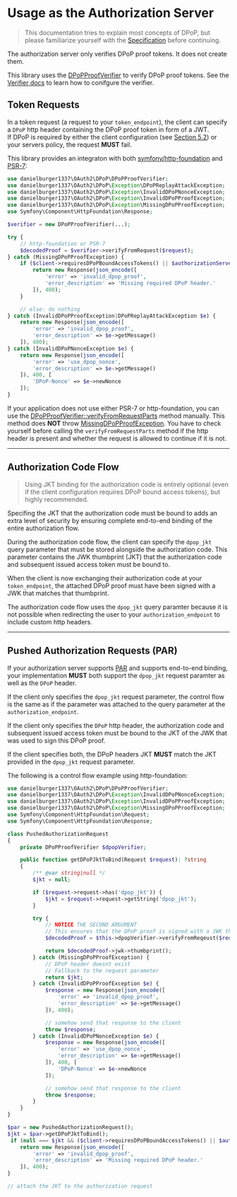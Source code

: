 # Usage as the Authorization Server

> This documentation tries to explain most concepts of DPoP, but please familiarize yourself with the [Specification](https://datatracker.ietf.org/doc/html/rfc9449) before continuing.

The authorization server only verifies DPoP proof tokens. It does not create them.

This library uses the [DPoPProofVerifier](../src/DPoPProofVerifier.php) to verify DPoP proof tokens.
See the [Verifier docs](verifier.md) to learn how to conifgure the verifier.

## Token Requests

In a token request (a request to your `token_endpoint`), the client can specify a `DPoP` http header containing the DPoP proof token in form of a JWT.<br>
If DPoP is required by either the client configuration (see [Section 5.2](https://datatracker.ietf.org/doc/html/rfc9449#section-5.2)) or your servers policy, the request **MUST** fail.

This library provides an integraton with both [symfony/http-foundation](https://github.com/symfony/http-foundation) and [PSR-7](https://www.php-fig.org/psr/psr-7/):

```php
use danielburger1337\OAuth2\DPoP\DPoPProofVerifier;
use danielburger1337\OAuth2\DPoP\Exception\DPoPReplayAttackException;
use danielburger1337\OAuth2\DPoP\Exception\InvalidDPoPNonceException;
use danielburger1337\OAuth2\DPoP\Exception\InvalidDPoPProofException;
use danielburger1337\OAuth2\DPoP\Exception\MissingDPoPProofException;
use Symfony\Component\HttpFoundation\Response;

$verifier = new DPoPProofVerifier(...);

try {
    // http-foundation or PSR-7
    $decodedProof = $verifier->verifyFromRequest($request);
} catch (MissingDPoPProofException) {
    if ($client->requiresDPoPBoundAccessTokens() || $authorizationServerPolicy->requiresDPoPBoundAccessTokens()) {
        return new Response(json_encode([
            'error' => 'invalid_dpop_proof',
            'error_description' => 'Missing required DPoP header.'
        ]), 400);
    }

    // else: do nothing
} catch (InvalidDPoPProofException|DPoPReplayAttackException $e) {
    return new Response(json_encode([
        'error' => 'invalid_dpop_proof',
        'error_description' => $e->getMessage()
    ]), 400);
} catch (InvalidDPoPNonceException $e) {
    return new Response(json_encode([
        'error' => 'use_dpop_nonce',
        'error_description' => $e->getMessage()
    ]), 400, [
        'DPoP-Nonce' => $e->newNonce
    ]);
}
```

If your application does not use either PSR-7 or http-foundation, you can use the [DPoPProofVerifier::verifyFromRequestParts](../src/DPoPProofVerifier.php) method manually.
This method does **NOT** throw [MissingDPoPProofException](../src/Exception/MissingDPoPProofException.php). You have to check yourself before calling the `verifyFromRequestParts` method if the http header is present and whether the request is allowed to continue if it is not.

---

## Authorization Code Flow

> Using JKT binding for the authorization code is entirely optional (even if the client configuration requires DPoP bound access tokens), but highly recommended.

Specifing the JKT that the authorization code must be bound to adds an extra level of security by ensuring complete end-to-end binding of the entire authorization flow.

During the authorization code flow, the client can specify the `dpop_jkt` query parameter that must be stored alongside the authorization code.
This parameter contains the JWK thumbprint (JKT) that the authorization code and subsequent issued access token must be bound to.

When the client is now exchanging their authorization code at your `token_endpoint`, the attached DPoP proof must have been signed with a JWK that matches that thumbprint.

The authorization code flow uses the `dpop_jkt` query paramter because it is not possible when redirecting the user to your `authorization_endpoint` to include custom http headers.

---

## Pushed Authorization Requests (PAR)

If your authorization server supports [PAR](https://datatracker.ietf.org/doc/html/rfc9126) and supports end-to-end binding, your implementation **MUST** both support the `dpop_jkt` request paramter as well as the `DPoP` header.

If the client only specifies the `dpop_jkt` request parameter, the control flow is the same as if the parameter was attached to the query parameter at the `authorization_endpoint`.

If the client only specifies the `DPoP` http header, the authorization code and subsequent issued access token must be bound to the JKT of the JWK that was used to sign this DPoP proof.

If the client specifies both, the DPoP headers JKT **MUST** match the JKT provided in the `dpop_jkt` request parameter.

The following is a control flow example using http-foundation:

```php
use danielburger1337\OAuth2\DPoP\DPoPProofVerifier;
use danielburger1337\OAuth2\DPoP\Exception\InvalidDPoPNonceException;
use danielburger1337\OAuth2\DPoP\Exception\InvalidDPoPProofException;
use danielburger1337\OAuth2\DPoP\Exception\MissingDPoPProofException;
use Symfony\Component\HttpFoundation\Request;
use Symfony\Component\HttpFoundation\Response;

class PushedAuthorizationRequest
{
    private DPoPProofVerifier $dpopVerifier;

    public function getDPoPJktToBind(Request $request): ?string
    {
        /** @var string|null */
        $jkt = null;

        if ($request->request->has('dpop_jkt')) {
            $jkt = $request->request->getString('dpop_jkt');
        }

        try {
            // NOTICE THE SECOND ARGUMENT
            // This ensures that the DPoP proof is signed with a JWK that matches that JKT
            $decodedProof = $this->dpopVerifier->verifyFromReqeust($request, $jkt);

            return $decodedProof->jwk->thumbprint();
        } catch (MissingDPoPProofException) {
            // DPoP header doesnt exist
            // Fallback to the request parameter
            return $jkt;
        } catch (InvalidDPoPProofException $e) {
            $response = new Response(json_encode([
                'error' => 'invalid_dpop_proof',
                'error_description' => $e->getMessage()
            ]), 400);

            // somehow send that response to the client
            throw $response;
        } catch (InvalidDPoPNonceException $e) {
            $response = new Response(json_encode([
                'error' => 'use_dpop_nonce',
                'error_description' => $e->getMessage()
            ]), 400, [
                'DPoP-Nonce' => $e->newNonce
            ]);

            // somehow send that response to the client
            throw $response;
        }
    }
}

$par = new PushedAuthorizationRequest();
$jkt = $par->getDPoPJktToBind();
 if (null === $jkt && ($client->requiresDPoPBoundAccessTokens() || $authorizationServerPolicy->requiresDPoPBoundAccessTokens())) {
    return new Response(json_encode([
        'error' => 'invalid_dpop_proof',
        'error_description' => 'Missing required DPoP header.'
    ]), 400);
}

// attach the JKT to the authorization request
```

